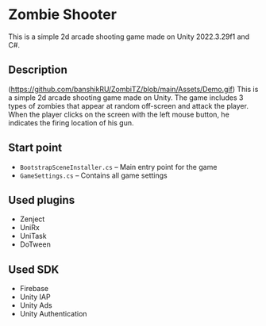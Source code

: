# Zombie Shooter
This is a simple 2d arcade shooting game made on Unity 2022.3.29f1 and C#.
## Description
(https://github.com/banshikRU/ZombiTZ/blob/main/Assets/Demo.gif)
This is a simple 2d arcade shooting game made on Unity. The game includes 3 types of zombies that appear at random off-screen and attack the player.
When the player clicks on the screen with the left mouse button, he indicates the firing location of his gun.

## Start point

- `BootstrapSceneInstaller.cs` – Main entry point for the game  
- `GameSettings.cs` – Contains all game settings

## Used plugins

- Zenject  
- UniRx
- UniTask  
- DoTween

## Used SDK

- Firebase
- Unity IAP
- Unity Ads
- Unity Authentication
